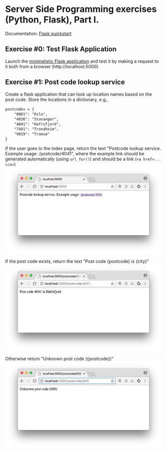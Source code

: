 # Server Side Programming exercises (Python, Flask), Part I.

Documentation: [Flask quickstart](http://flask.pocoo.org/docs/0.12/quickstart/#quickstart)

## Exercise #0: Test Flask Application

Launch the [minimalistic Flask application](../../../examples/python/flask/0_minimal) and test it by making a request to it both from a browser (http://localhost:5000).


## Exercise #1: Post code lookup service

Create a flask application that can look up location names based on the post code.  Store the locations in a dictionary, e.g.,
```
postcodes = {
    "0001": "Oslo",
    "4036": "Stavanger",
    "4041": "Hafrsfjord",
    "7491": "Trondheim",
    "9019": "Tromsø"
}
```

If the user goes to the index page, return the text "Postcode lookup service. Example usage: /postcode/4041", where the example link should be generated automatically (using `url_for()`) and should be a link (`<a href>...</a>`)
![Exercise1/1](images/exercise1_1.png)

If the post code exists, return the text "Post code {postcode} is {city}"
![Exercise1/2](images/exercise1_2.png)

Otherwise return "Unknown post code ({postcode})"
![Exercise1/3](images/exercise1_3.png)
